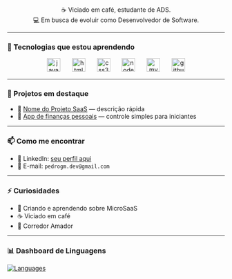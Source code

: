 
<p align="center">
  ☕ Viciado em café, estudante de ADS.<br>
  💻 Em busca de evoluir como Desenvolvedor de Software.
</p>

---

### 🚀 Tecnologias que estou aprendendo

<div align="center">
  <img src="https://cdn.jsdelivr.net/gh/devicons/devicon/icons/javascript/javascript-original.svg" height="31" alt="javascript logo"  />
  <img width="19" />
  <img src="https://cdn.jsdelivr.net/gh/devicons/devicon/icons/html5/html5-original.svg" height="31" alt="html5 logo"  />
  <img width="19" />
  <img src="https://cdn.jsdelivr.net/gh/devicons/devicon/icons/css3/css3-original.svg" height="31" alt="css3 logo"  />
  <img width="19" />
  <img src="https://cdn.jsdelivr.net/gh/devicons/devicon/icons/nodejs/nodejs-original.svg" height="31" alt="nodejs logo"  />
  <img width="19" />
  <img src="https://cdn.jsdelivr.net/gh/devicons/devicon/icons/mysql/mysql-original.svg" height="31" alt="mysql logo"  />
  <img width="19" />
  <img src="https://cdn.jsdelivr.net/gh/devicons/devicon/icons/github/github-original.svg" height="31" alt="github logo"  />
</div>

---

### 📌 Projetos em destaque

- 🔧 [Nome do Projeto SaaS](https://github.com/seunome/nome-do-repositorio) — descrição rápida  
- 📲 [App de finanças pessoais](https://github.com/seunome/nome-do-repositorio) — controle simples para iniciantes

---

### 📫 Como me encontrar

- 💼 LinkedIn: [seu perfil aqui](https://linkedin.com/in/seuperfil)   
- 📧 E-mail: `pedrogm.dev@gmail.com`

---

### ⚡ Curiosidades

- 🚀 Criando e aprendendo sobre MicroSaaS  
- ☕ Viciado em café  
- 🏃 Corredor Amador

---

### 📊 Dashboard de Linguagens 

[![Languages](https://github-readme-stats.vercel.app/api/top-langs/?username=opgmoraes&layout=donut&theme=dark)](https://github.com/opgmoraes)
